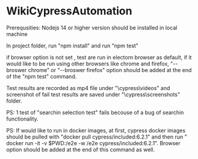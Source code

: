 # WikiCypressAutomation

Prerequsities: Nodejs 14 or higher version should be installed in local machine

In project folder, run "npm install" and run "npm test"

if browser option is not set , test are run in electorn browser as default, if it would like to be run using other browsers like chrome and firefox, "--broswer chrome" or "--broswer firefox" option should be added at the end of the "npm test" command.

Test results are recorded as mp4 file under "\cypress\videos\" and screenshot of fail test results are saved under "\cypress\screenshots" folder.

PS: 1 test of "searchin selection test" fails becouse of a bug of searchin functionality.

PS: If would like to run in docker images, at first, cypress docker images should be pulled with "docker pull cypress/included:6.2.1" and then run " docker run -it -v $PWD:/e2e -w /e2e cypress/included:6.2.1". Browser option should be added at the end of this command as well.
